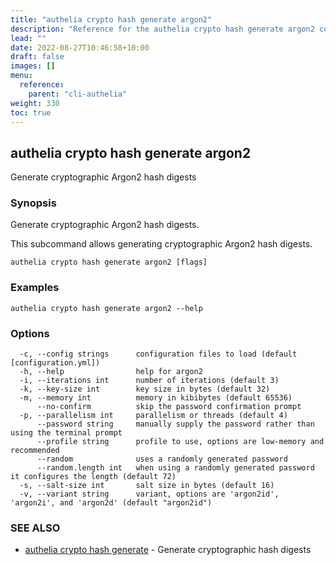 ```yaml
---
title: "authelia crypto hash generate argon2"
description: "Reference for the authelia crypto hash generate argon2 command."
lead: ""
date: 2022-08-27T10:46:58+10:00
draft: false
images: []
menu:
  reference:
    parent: "cli-authelia"
weight: 330
toc: true
---
```


## authelia crypto hash generate argon2

Generate cryptographic Argon2 hash digests

### Synopsis

Generate cryptographic Argon2 hash digests.

This subcommand allows generating cryptographic Argon2 hash digests.

```
authelia crypto hash generate argon2 [flags]
```

### Examples

```
authelia crypto hash generate argon2 --help
```

### Options

```
  -c, --config strings      configuration files to load (default [configuration.yml])
  -h, --help                help for argon2
  -i, --iterations int      number of iterations (default 3)
  -k, --key-size int        key size in bytes (default 32)
  -m, --memory int          memory in kibibytes (default 65536)
      --no-confirm          skip the password confirmation prompt
  -p, --parallelism int     parallelism or threads (default 4)
      --password string     manually supply the password rather than using the terminal prompt
      --profile string      profile to use, options are low-memory and recommended
      --random              uses a randomly generated password
      --random.length int   when using a randomly generated password it configures the length (default 72)
  -s, --salt-size int       salt size in bytes (default 16)
  -v, --variant string      variant, options are 'argon2id', 'argon2i', and 'argon2d' (default "argon2id")
```

### SEE ALSO

* [authelia crypto hash generate](authelia_crypto_hash_generate.md)	 - Generate cryptographic hash digests

